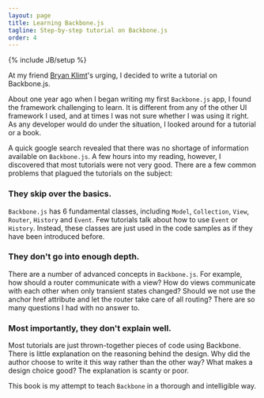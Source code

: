 ```yaml
---
layout: page
title: Learning Backbone.js
tagline: Step-by-step tutorial on Backbone.js
order: 4
---
```

{% include JB/setup %}

At my friend [Bryan Klimt](http://bklimt.com/)'s urging, I decided to write a tutorial on Backbone.js.

About one year ago when I began writing my first `Backbone.js` app, I found the framework challenging to learn. It is different from any of the other UI framework I used, and at times I was not sure whether I was using it right. As any developer would do under the situation, I looked around for a tutorial or a book.

A quick google search revealed that there was no shortage of information available on `Backbone.js`. A few hours into my reading, however, I discovered that most tutorials were not very good. There are a few common problems that plagued the tutorials on the subject:

### They skip over the basics.

`Backbone.js` has 6 fundamental classes, including `Model`, `Collection`, `View`, `Router`, `History` and `Event`. Few tutorials talk about how to use `Event` or `History`. Instead, these classes are just used in the code samples as if they have been introduced before.

### They don't go into enough depth.

There are a number of advanced concepts in `Backbone.js`. For example, how should a router communicate with a view? How do views communicate with each other when only transient states changed? Should we not use the anchor href attribute and let the router take care of all routing? There are so many questions I had with no answer to.

### Most importantly, they don't explain well.
Most tutorials are just thrown-together pieces of code using Backbone. There is little explanation on the reasoning behind the design. Why did the author choose to write it this way rather than the other way? What makes a design choice good? The explanation is scanty or poor.

This book is my attempt to teach `Backbone` in a thorough and intelligible way.